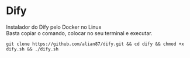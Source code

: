 # Dify
Instalador do Dify pelo Docker no Linux
<br>
Basta copiar o comando, colocar no seu terminal e executar.
```
git clone https://github.com/alian87/dify.git && cd dify && chmod +x dify.sh && ./dify.sh
```
